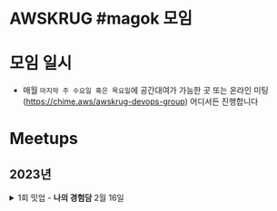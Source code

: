 # AWSKRUG #magok 모임 

# 모임 일시
  - 매월 `마지막 주 수요일 혹은 목요일`에 공간대여가 가능한 곳 또는 온라인 미팅(https://chime.aws/awskrug-devops-group) 어디서든 진행합니다 

# Meetups

## 2023년
<details>
  <summary>1회 밋업 - <b>나의 경험담</b> 2월 16일</summary>

  ### `1회 밋업`
   * Career 성장!, 어떻게 AWS Hero 가 되었을까? - 송주영(AWS Container Hero)
   * 데브옵스 엔지니어가 되는 길, 저도 잘 모릅니다만 - 양승만(LG U+)
   - Meetup 등록: https://www.meetup.com/awskrug/events/291400117/
</details>
